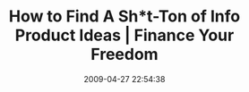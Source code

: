 ---
date: 2009-04-27 22:54:38
link:
  source: delicious
  source_url: https://del.icio.us/roytang
  text: How to Find A Sh*t-Ton of Info Product Ideas | Finance Your Freedom
  url: http://www.financeyourfreedom.com/blog/finding-info-product-ideas/
slug: how-to-find-a-sh-t-ton-of-info-product-ideas-finance-your-freedom
source: delicious
tags:
- ___private
title: How to Find A Sh*t-Ton of Info Product Ideas | Finance Your Freedom
---